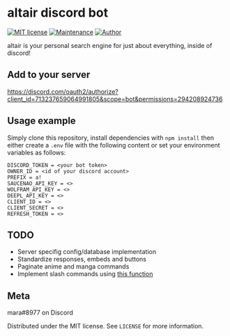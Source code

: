 # altair discord bot
[![MIT license](https://img.shields.io/badge/License-MIT-blue.svg)](https://lbesson.mit-license.org/)
[![Maintenance](https://img.shields.io/badge/Maintained%3F-yes-green.svg)](https://github.com/tatsumara/altair/graphs/commit-activity)
[![Author](https://img.shields.io/badge/Author-tatsumara-purple.svg)](https://shields.io/)

altair is your personal search engine for just about everything, inside of discord!

## Add to your server
https://discord.com/oauth2/authorize?client_id=713237659064991805&scope=bot&permissions=294208924736

## Usage example
Simply clone this repository, install dependencies with ``npm install`` then either create a ``.env`` file with the following content or set your environment variables as follows:
```
DISCORD_TOKEN = <your bot token>
OWNER_ID = <id of your discord account>
PREFIX = a!
SAUCENAO_API_KEY = <>
WOLFRAM_API_KEY = <>
DEEPL_API_KEY = <>
CLIENT_ID = <>
CLIENT_SECRET = <>
REFRESH_TOKEN = <>
```
## TODO
* Server specifig config/database implementation
* Standardize responses, embeds and buttons
* Paginate anime and manga commands
* Implement slash commands using [this function](https://discord.js.org/#/docs/discord.js/stable/class/ApplicationCommandManager?scrollTo=set)
## Meta
mara#8977 on Discord

Distributed under the MIT license. See ``LICENSE`` for more information.
